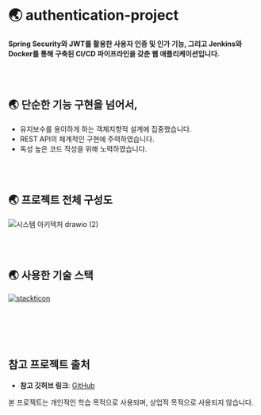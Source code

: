 # :earth_asia: authentication-project

**Spring Security와 JWT를 활용한 사용자 인증 및 인가 기능, 그리고 Jenkins와 Docker를 통해 구축된 CI/CD 파이프라인을 갖춘 웹 애플리케이션입니다.**

<br/><br/>



## :earth_asia: 단순한 기능 구현을 넘어서,
- 유지보수를 용이하게 하는 객체지향적 설계에 집중했습니다.
- REST API의 체계적인 구현에 주력하였습니다.
- 독성 높은 코드 작성을 위해 노력하였습니다. 

<br/><br/>



## :earth_asia: 프로젝트 전체 구성도
![시스템 아키텍처 drawio (2)](https://github.com/jyoonje/authentication-project/assets/150825231/e0a08229-133c-4352-b08e-2ff5bf3c0437)


<br/><br/>


## :earth_asia: 사용한 기술 스택
[![stackticon](https://firebasestorage.googleapis.com/v0/b/stackticon-81399.appspot.com/o/images%2F1713257915734?alt=media&token=eef4ad9b-0159-4ec8-9ce5-63940eab44f4)](https://github.com/msdio/stackticon)

<br/><br/>
----

## 참고 프로젝트 출처

- **참고 깃허브 링크**: [GitHub](https://github.com/Colabear754/authentication_example_java)

본 프로젝트는 개인적인 학습 목적으로 사용되며, 상업적 목적으로 사용되지 않습니다.
